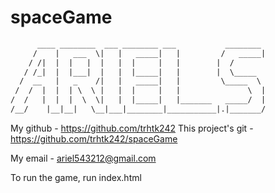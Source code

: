  # spaceGame 
 ```txt 
       ____ ________  ___ ________ ___           ________
      /    |   ___  \|   |   _____|   |         /   _____|
     / /|  |  |   |  |   |  |     |   |        |  /
    / /_|  |  |___|  |   |  |_____|   |        |  \_____
   /  __   |   _    /|   |   _____|   |         \_____  \
  /  /  |  |  | \  \ |   |  |     |   |               \  |
 /  /   |  |  |  \  \|   |  |_____|   |_______   _____/  |
/__/    |__|__|   \__|___|________|___________|.|_______/
```

My github - https://github.com/trhtk242
This project's git - https://github.com/trhtk242/spaceGame

My email - ariel543212@gmail.com

To run the game, run index.html